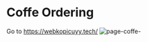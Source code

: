 # Coffe Ordering
Go to https://webkopicuyy.tech/
![page-coffe-](https://github.com/user-attachments/assets/0c6b37bb-980a-4098-a233-a7ad829da42d)
